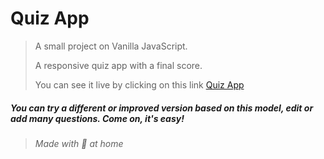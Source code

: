 # Quiz App

> A small project on Vanilla JavaScript.
>
> A responsive quiz app with a final score.
>
> You can see it live by clicking on this link [Quiz App](https://lautaroviscovi.github.io/quiz-app/)



##### You can try a different or improved version based on this model, edit or add many questions. Come on, it's easy!



> ###### Made with 💛 at home
